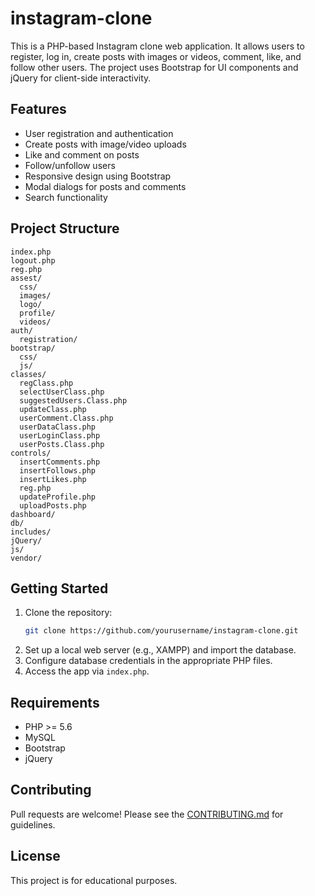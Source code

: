 # instagram-clone


This is a PHP-based Instagram clone web application. It allows users to register, log in, create posts with images or videos, comment, like, and follow other users. The project uses Bootstrap for UI components and jQuery for client-side interactivity.

## Features

- User registration and authentication
- Create posts with image/video uploads
- Like and comment on posts
- Follow/unfollow users
- Responsive design using Bootstrap
- Modal dialogs for posts and comments
- Search functionality

## Project Structure

```
index.php
logout.php
reg.php
assest/
  css/
  images/
  logo/
  profile/
  videos/
auth/
  registration/
bootstrap/
  css/
  js/
classes/
  regClass.php
  selectUserClass.php
  suggestedUsers.Class.php
  updateClass.php
  userComment.Class.php
  userDataClass.php
  userLoginClass.php
  userPosts.Class.php
controls/
  insertComments.php
  insertFollows.php
  insertLikes.php
  reg.php
  updateProfile.php
  uploadPosts.php
dashboard/
db/
includes/
jQuery/
js/
vendor/
```

## Getting Started

1. Clone the repository:
   ```sh
   git clone https://github.com/yourusername/instagram-clone.git
   ```
2. Set up a local web server (e.g., XAMPP) and import the database.
3. Configure database credentials in the appropriate PHP files.
4. Access the app via `index.php`.

## Requirements

- PHP >= 5.6
- MySQL
- Bootstrap
- jQuery

## Contributing

Pull requests are welcome! Please see the [CONTRIBUTING.md](vendor/cloudinary/cloudinary_php/CONTRIBUTING.md) for guidelines.

## License

This project is for educational purposes.
